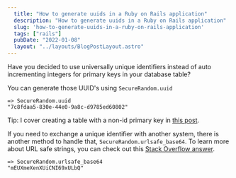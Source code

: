 ```yaml
---
  title: "How to generate uuids in a Ruby on Rails application"
  description: "How to generate uuids in a Ruby on Rails application"
  slug: 'how-to-generate-uuids-in-a-ruby-on-rails-application'
  tags: ["rails"]
  pubDate: "2022-01-08"
  layout: "../layouts/BlogPostLayout.astro"
---
```


Have you decided to use universally unique identifiers instead of auto incrementing integers for primary keys in your database table? 

You can generate those UUID's using `SecureRandom.uuid`

```
=> SecureRandom.uuid
"7c8fdaa5-830e-44e0-9a8c-d9785ed60802"
```

Tip: I cover creating a table with a non-id primary key in [this post](https://tinytechtuts.com/2021-creating-a-table-with-different-primary-key-rails).

If you need to exchange a unique identifier with another system, there is another method to handle that, `SecureRandom.urlsafe_base64`. To learn more about URL safe strings, you can check out this [Stack Overflow answer](https://stackoverflow.com/a/695469/2091331).

```
=> SecureRandom.urlsafe_base64
"mEUXmeXenXUiCNI69xULbQ"
```